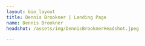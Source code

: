 ```yaml
---
layout: bio_layout
title: Dennis Brookner | Landing Page
name: Dennis Brookner
headshot: /assets/img/DennisBrooknerHeadshot.jpeg

---
```


